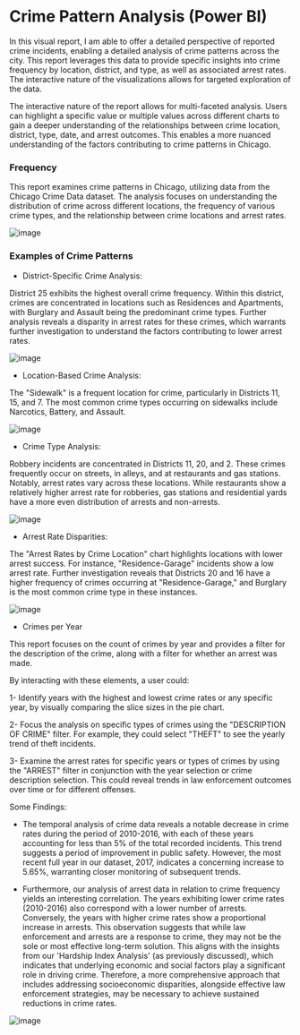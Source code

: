 # Crime Pattern Analysis (Power BI)

In this visual report, I am able to offer a detailed perspective of reported crime incidents, enabling a detailed analysis of crime patterns across the city. This report leverages this data to provide specific insights into crime frequency by location, district, and type, as well as associated arrest rates. The interactive nature of the visualizations allows for targeted exploration of the data.

The interactive nature of the report allows for multi-faceted analysis. Users can highlight a specific value or multiple values across different charts to gain a deeper understanding of the relationships between crime location, district, type, date, and arrest outcomes. This enables a more nuanced understanding of the factors contributing to crime patterns in Chicago.

### Frequency

This report examines crime patterns in Chicago, utilizing data from the Chicago Crime Data dataset. The analysis focuses on understanding the distribution of crime across different locations, the frequency of various crime types, and the relationship between crime locations and arrest rates.

![image](https://github.com/user-attachments/assets/cf69c9b4-4dc7-4a6f-be13-7c8a66ac016e)

### Examples of Crime Patterns


- District-Specific Crime Analysis:

District 25 exhibits the highest overall crime frequency. Within this district, crimes are concentrated in locations such as Residences and Apartments, with Burglary and Assault being the predominant crime types. Further analysis reveals a disparity in arrest rates for these crimes, which warrants further investigation to understand the factors contributing to lower arrest rates.

![image](https://github.com/user-attachments/assets/ee1512f6-3c84-466c-8f20-43f35dee7cde)


- Location-Based Crime Analysis:

The "Sidewalk" is a frequent location for crime, particularly in Districts 11, 15, and 7. The most common crime types occurring on sidewalks include Narcotics, Battery, and Assault.

![image](https://github.com/user-attachments/assets/c7b8befd-ab13-485e-9117-76f985c1493d)

- Crime Type Analysis:

Robbery incidents are concentrated in Districts 11, 20, and 2. These crimes frequently occur on streets, in alleys, and at restaurants and gas stations. Notably, arrest rates vary across these locations. While restaurants show a relatively higher arrest rate for robberies, gas stations and residential yards have a more even distribution of arrests and non-arrests.

![image](https://github.com/user-attachments/assets/17d7c6e9-a549-42d2-ab8e-3ba6e959a5b0)

- Arrest Rate Disparities:

The "Arrest Rates by Crime Location" chart highlights locations with lower arrest success. For instance, "Residence-Garage" incidents show a low arrest rate. Further investigation reveals that Districts 20 and 16 have a higher frequency of crimes occurring at "Residence-Garage," and Burglary is the most common crime type in these instances.

![image](https://github.com/user-attachments/assets/a7d0fc0c-2ae2-4366-9194-4dd854a811bd)


- Crimes per Year

This report focuses on the count of crimes by year and provides a filter for the description of the crime, along with a filter for whether an arrest was made.

By interacting with these elements, a user could:

1- Identify years with the highest and lowest crime rates or any specific year, by visually comparing the slice sizes in the pie chart.

2- Focus the analysis on specific types of crimes using the "DESCRIPTION OF CRIME" filter. For example, they could select "THEFT" to see the yearly trend of theft incidents.

3- Examine the arrest rates for specific years or types of crimes by using the "ARREST" filter in conjunction with the year selection or crime description selection. This could reveal trends in law enforcement outcomes over time or for different offenses.

Some Findings:

- The temporal analysis of crime data reveals a notable decrease in crime rates during the period of 2010-2016, with each of these years accounting for less than 5% of the total recorded incidents. This trend suggests a period of improvement in public safety. However, the most recent full year in our dataset, 2017, indicates a concerning increase to 5.65%, warranting closer monitoring of subsequent trends.

- Furthermore, our analysis of arrest data in relation to crime frequency yields an interesting correlation. The years exhibiting lower crime rates (2010-2016) also correspond with a lower number of arrests. Conversely, the years with higher crime rates show a proportional increase in arrests. This observation suggests that while law enforcement and arrests are a response to crime, they may not be the sole or most effective long-term solution. This aligns with the insights from our 'Hardship Index Analysis' (as previously discussed), which indicates that underlying economic and social factors play a significant role in driving crime. Therefore, a more comprehensive approach that includes addressing socioeconomic disparities, alongside effective law enforcement strategies, may be necessary to achieve sustained reductions in crime rates.

![image](https://github.com/user-attachments/assets/b3deab8b-68d1-47c7-8753-b64fd0e27788)


